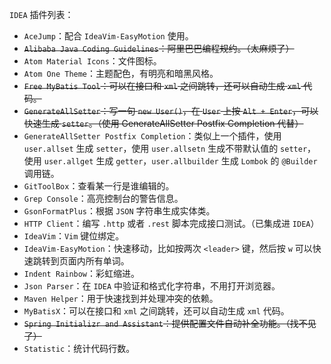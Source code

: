 `IDEA` 插件列表：

- `AceJump`：配合 `IdeaVim-EasyMotion` 使用。
- ~~`Alibaba Java Coding Guidelines`：阿里巴巴编程规约。（太麻烦了）~~
- `Atom Material Icons`：文件图标。
- `Atom One Theme`：主题配色，有明亮和暗黑风格。
- ~~`Free MyBatis Tool`：可以在接口和 `xml` 之间跳转，还可以自动生成 `xml` 代码。~~
- ~~`GenerateAllSetter`：写一句 `new User()`，在 `User` 上按 `Alt + Enter`，可以快速生成 `setter`。（使用 GenerateAllSetter Postfix Completion 代替）~~
- `GenerateAllSetter Postfix Completion`：类似上一个插件，使用 `user.allset` 生成 `setter`，使用 `user.allsetn` 生成不带默认值的 `setter`，使用 `user.allget` 生成 `getter`，`user.allbuilder` 生成 `Lombok` 的 `@Builder` 调用链。
- `GitToolBox`：查看某一行是谁编辑的。
- `Grep Console`：高亮控制台的警告信息。
- `GsonFormatPlus`：根据 `JSON` 字符串生成实体类。
- `HTTP Client`：编写 `.http` 或者 `.rest` 脚本完成接口测试。（已集成进 `IDEA`）
- `IdeaVim`：`Vim` 键位绑定。
- `IdeaVim-EasyMotion`：快速移动，比如按两次 `<leader>` 键，然后按 `w` 可以快速跳转到页面内所有单词。
- `Indent Rainbow`：彩虹缩进。
- `Json Parser`：在 `IDEA` 中验证和格式化字符串，不用打开浏览器。
- `Maven Helper`：用于快速找到并处理冲突的依赖。
- `MyBatisX`：可以在接口和 `xml` 之间跳转，还可以自动生成 `xml` 代码。
- ~~`Spring Initializr and Assistant`：提供配置文件自动补全功能。（找不见了）~~
- `Statistic`：统计代码行数。
